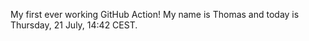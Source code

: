 My first ever working GitHub Action!
My name is Thomas and today is Thursday, 21 July, 14:42 CEST. 
